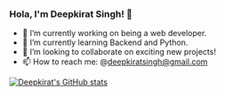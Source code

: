 ### Hola, I'm Deepkirat Singh! 👋

- 🔭 I’m currently working on being a web developer.
- 🌱 I’m currently learning Backend and Python.
- 👯 I’m looking to collaborate on exciting new projects!
- 📫 How to reach me: @deepkiratsingh@gmail.com

[![Deepkirat's GitHub stats](https://github-readme-stats.vercel.app/api?username=deepkirat)](https://github.com/deepkirat/github-readme-stats)
